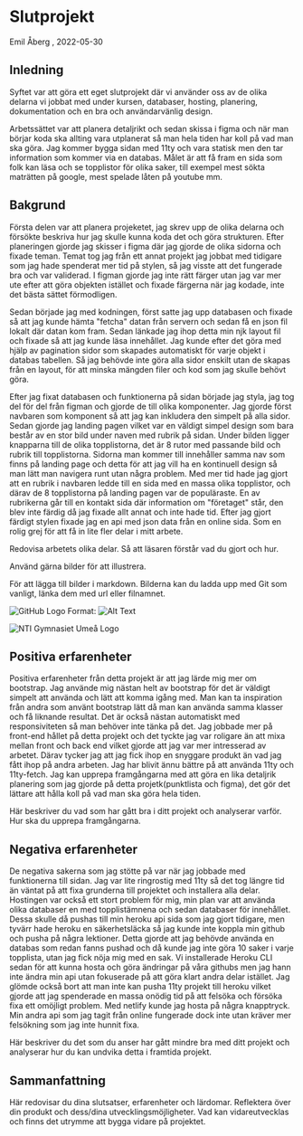 # Slutprojekt

Emil Åberg , 2022-05-30

## Inledning
Syftet var att göra ett eget slutprojekt där vi använder oss av de olika delarna vi jobbat med under kursen, databaser, hosting, planering, dokumentation och en bra och användarvänlig design.

Arbetssättet var att planera detaljrikt och sedan skissa i figma och när man börjar koda ska allting vara utplanerat så man hela tiden har koll på vad man ska göra. Jag kommer bygga sidan med 11ty och vara statisk men den tar information som kommer via en databas. Målet är att få fram en sida som folk kan läsa och se topplistor för olika saker, till exempel mest sökta maträtten på google, mest spelade låten på youtube mm.

## Bakgrund
Första delen var att planera projeketet, jag skrev upp de olika delarna och försökte beskriva hur jag skulle kunna koda det och göra strukturen. Efter planeringen gjorde jag skisser i figma där jag gjorde de olika sidorna och fixade teman. Temat tog jag från ett annat projekt jag jobbat med tidigare som jag hade spenderat mer tid på stylen, så jag visste att det fungerade bra och var validerad. I figman gjorde jag inte rätt färger utan jag var mer ute efter att göra objekten istället och fixade färgerna när jag kodade, inte det bästa sättet förmodligen. 

Sedan började jag med kodningen, först satte jag upp databasen och fixade så att jag kunde hämta "fetcha" datan från servern och sedan få en json fil lokalt där datan kom fram. Sedan länkade jag ihop detta min njk layout fil och fixade så att jag kunde läsa innehållet. Jag kunde efter det göra med hjälp av pagination sidor som skapades automatiskt för varje objekt i databas tabellen. Så jag behövde inte göra alla sidor enskilt utan de skapas från en layout, för att minska mängden filer och kod som jag skulle behövt göra. 

Efter jag fixat databasen och funktionerna på sidan började jag styla, jag tog del för del från figman och gjorde de till olika komponenter. Jag gjorde först navbaren som komponent så att jag kan inkludera den simpelt på alla sidor. Sedan gjorde jag landing pagen vilket var en väldigt simpel design som bara består av en stor bild under naven med rubrik på sidan. Under bilden ligger knapparna till de olika topplistorna, det är 8 rutor med passande bild och rubrik till topplistorna. Sidorna man kommer till innehåller samma nav som finns på landing page och detta för att jag vill ha en kontinuell design så man lätt man navigera runt utan några problem. Med mer tid hade jag gjort att en rubrik i navbaren ledde till en sida med en massa olika topplistor, och därav de 8 topplistorna på landing pagen var de populäraste.  En av rubrikerna går till en kontakt sida där information om "företaget" står, den blev inte färdig då jag fixade allt annat och inte hade tid. Efter jag gjort färdigt stylen fixade jag en api med json data från en online sida. Som en rolig grej för att få in lite fler delar i mitt arbete.

Redovisa arbetets olika delar. Så att läsaren förstår vad du gjort och hur.

Använd gärna bilder för att illustrera.

För att lägga till bilder i markdown. Bilderna kan du ladda upp med Git som vanligt, länka dem med url eller filnamnet.

![GitHub Logo](/images/logo.png)
Format: ![Alt Text](url)


![NTI Gymnasiet Umeå Logo](https://raw.githubusercontent.com/jensnti/Webbprojekt/master/mallar/nti_logo_white_umea.svg)

## Positiva erfarenheter
Positiva erfarenheter från detta projekt är att jag lärde mig mer om bootstrap. Jag använde mig nästan helt av bootstrap för det är väldigt simpelt att använda och lätt att komma igång med. Man kan ta inspiration från andra som använt bootstrap lätt då man kan använda samma klasser och få liknande resultat. Det är också nästan automatiskt med responsiviteten så man behöver inte tänka på det. Jag jobbade mer på front-end hållet på detta projekt och det tyckte jag var roligare än att mixa mellan front och back end vilket gjorde att jag var mer intresserad av arbetet. Därav tycker jag att jag fick ihop en snyggare produkt än vad jag fått ihop på andra arbeten. Jag har blivit ännu bättre på att använda 11ty och 11ty-fetch. Jag kan upprepa framgångarna med att göra en lika detaljrik planering som jag gjorde på detta projetk(punktlista och figma), det gör det lättare att hålla koll på vad man ska göra hela tiden.


Här beskriver du vad som har gått bra i ditt projekt och analyserar varför. Hur ska du upprepa framgångarna.

## Negativa erfarenheter
De negativa sakerna som jag stötte på var när jag jobbade med funktionerna till sidan. Jag var lite ringrostig med 11ty så det tog längre tid än väntat på att fixa grunderna till projektet och installera alla delar. Hostingen var också ett stort problem för mig, min plan var att använda olika databaser en med topplistämnena och sedan databaser för innehållet. Dessa skulle då pushas till min heroku api sida som jag gjort tidigare, men tyvärr hade heroku en säkerhetsläcka så jag kunde inte koppla min github och pusha på några lektioner. Detta gjorde att jag behövde använda en databas som redan fanns pushad och då kunde jag inte göra 10 saker i varje topplista, utan jag fick nöja mig med en sak. Vi installerade Heroku CLI sedan för att kunna hosta och göra ändringar på våra githubs men jag hann inte ändra min api utan fokuserade på att göra klart andra delar istället. Jag glömde också bort att man inte kan pusha 11ty projekt till heroku vilket gjorde att jag spenderade en massa onödig tid på att felsöka och försöka fixa ett omöjligt problem. Med netlify kunde jag hosta på några knapptryck. Min andra api som jag tagit från online fungerade dock inte utan kräver mer felsökning som jag inte hunnit fixa.

Här beskriver du det som du anser har gått mindre bra med ditt projekt och analyserar hur du kan undvika detta i framtida projekt.

## Sammanfattning

Här redovisar du dina slutsatser, erfarenheter och lärdomar. Reflektera över din produkt och dess/dina utvecklingsmöjligheter.
Vad kan vidareutvecklas och finns det utrymme att bygga vidare på projektet.